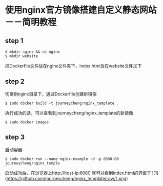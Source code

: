 # 使用nginx官方镜像搭建自定义静态网站－－简明教程

## step 1
```
$ mkdir nginx && cd nginx
$ mkdir website
```
 把Dockerfile文件放在nginx文件夹下，index.html放在website文件加下
 
## step 2
切换到nginx目录下，通过Dockerfile创建新镜像
```
$ sudo docker build -t journeycheng/nginx_template .
```
执行成功的话，可以查看到journeycheng/nginx_template的新镜像
```
$ sudo docker images
```
## step 3
启动容器
```
$ sudo docker run --name nginx-example -d -p 8080:80 journeycheng/nginx_temple
```
启动成功后，在浏览器上http://host-ip:8080 就可以看到index.html的界面了
![1]
(https://github.com/journeycheng/nginx_template/raw/1.png)
